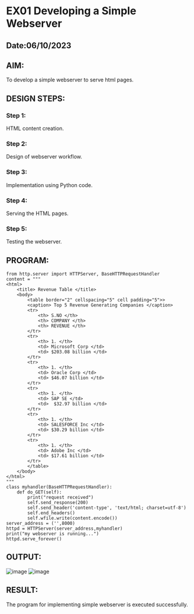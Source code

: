 # EX01 Developing a Simple Webserver
## Date:06/10/2023

## AIM:
To develop a simple webserver to serve html pages.

## DESIGN STEPS:
### Step 1: 
HTML content creation.

### Step 2:
Design of webserver workflow.

### Step 3:
Implementation using Python code.

### Step 4:
Serving the HTML pages.

### Step 5:
Testing the webserver.

## PROGRAM:
```
from http.server import HTTPServer, BaseHTTPRequestHandler
content = """
<html>
	<title> Revenue Table </title>
	<body>
		<table border="2" cellspacing="5" cell padding="5">>
		<caption> Top 5 Revenue Generating Companies </caption>
		<tr>
			<th> S.NO </th>
			<th> COMPANY </th>
			<th> REVENUE </th>
		</tr>
		<tr>
			<th> 1. </th>
			<td> Microsoft Corp </td>
			<td> $203.08 billion </td>
		</tr>
		<tr>
			<th> 1. </th>
			<td> Oracle Corp </td>
			<td> $46.07 billion </td>
		</tr>
		<tr>
			<th> 1. </th>
			<td> SAP SE </td>
			<td>  $32.97 billion </td>
		</tr>
		<tr>
			<th> 1. </th>
			<td> SALESFORCE Inc </td>
			<td> $30.29 billion </td>
		</tr>
		<tr>
			<th> 1. </th>
			<td> Adobe Inc </td>
			<td> $17.61 billion </td>
		</tr>
		</table>
	</body>
</html>
"""
class myhandler(BaseHTTPRequestHandler):
    def do_GET(self):
        print("request received")
        self.send_response(200)
        self.send_header('content-type', 'text/html; charset=utf-8')
        self.end_headers()
        self.wfile.write(content.encode())
server_address = ('',8000)
httpd = HTTPServer(server_address,myhandler)
print("my webserver is running...")
httpd.serve_forever()
```
## OUTPUT:
![image](https://github.com/SridharShyam/simplewebserver/assets/144871368/072e03e8-32a2-429c-b99e-7b765a5e5f10)
![image](https://github.com/SridharShyam/simplewebserver/assets/144871368/9fc33a13-4212-4910-b3bb-8ed6a93774d8)

## RESULT:
The program for implementing simple webserver is executed successfully.
